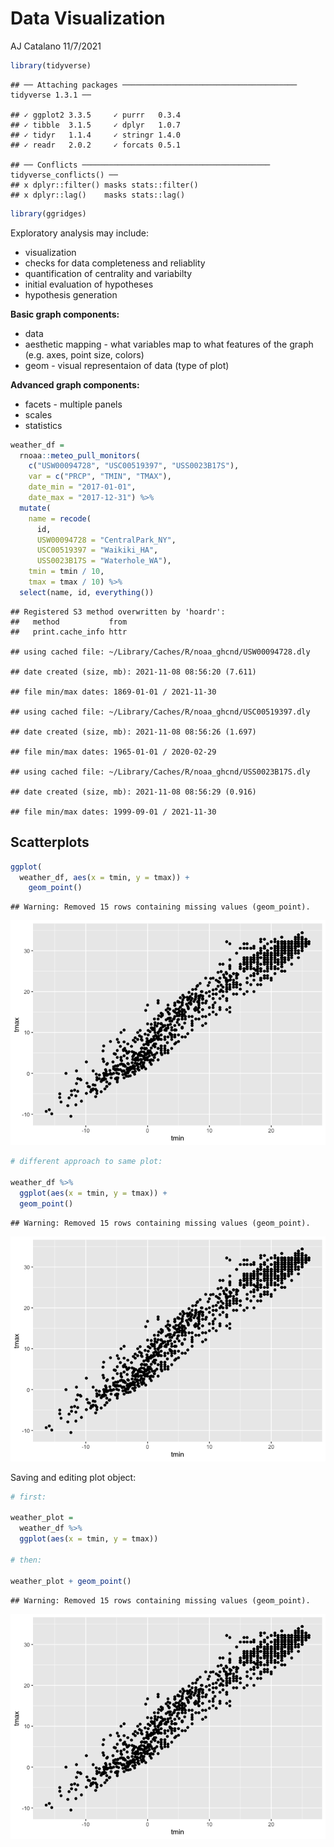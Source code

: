 Data Visualization
================
AJ Catalano
11/7/2021

``` r
library(tidyverse)
```

    ## ── Attaching packages ─────────────────────────────────────── tidyverse 1.3.1 ──

    ## ✓ ggplot2 3.3.5     ✓ purrr   0.3.4
    ## ✓ tibble  3.1.5     ✓ dplyr   1.0.7
    ## ✓ tidyr   1.1.4     ✓ stringr 1.4.0
    ## ✓ readr   2.0.2     ✓ forcats 0.5.1

    ## ── Conflicts ────────────────────────────────────────── tidyverse_conflicts() ──
    ## x dplyr::filter() masks stats::filter()
    ## x dplyr::lag()    masks stats::lag()

``` r
library(ggridges)
```

Exploratory analysis may include:

-   visualization
-   checks for data completeness and reliablity
-   quantification of centrality and variabilty
-   initial evaluation of hypotheses
-   hypothesis generation

**Basic graph components:**

-   data
-   aesthetic mapping - what variables map to what features of the graph
    (e.g. axes, point size, colors)
-   geom - visual representaion of data (type of plot)

**Advanced graph components:**

-   facets - multiple panels
-   scales
-   statistics

``` r
weather_df = 
  rnoaa::meteo_pull_monitors(
    c("USW00094728", "USC00519397", "USS0023B17S"),
    var = c("PRCP", "TMIN", "TMAX"), 
    date_min = "2017-01-01",
    date_max = "2017-12-31") %>%
  mutate(
    name = recode(
      id, 
      USW00094728 = "CentralPark_NY", 
      USC00519397 = "Waikiki_HA",
      USS0023B17S = "Waterhole_WA"),
    tmin = tmin / 10,
    tmax = tmax / 10) %>%
  select(name, id, everything())
```

    ## Registered S3 method overwritten by 'hoardr':
    ##   method           from
    ##   print.cache_info httr

    ## using cached file: ~/Library/Caches/R/noaa_ghcnd/USW00094728.dly

    ## date created (size, mb): 2021-11-08 08:56:20 (7.611)

    ## file min/max dates: 1869-01-01 / 2021-11-30

    ## using cached file: ~/Library/Caches/R/noaa_ghcnd/USC00519397.dly

    ## date created (size, mb): 2021-11-08 08:56:26 (1.697)

    ## file min/max dates: 1965-01-01 / 2020-02-29

    ## using cached file: ~/Library/Caches/R/noaa_ghcnd/USS0023B17S.dly

    ## date created (size, mb): 2021-11-08 08:56:29 (0.916)

    ## file min/max dates: 1999-09-01 / 2021-11-30

## Scatterplots

``` r
ggplot(
  weather_df, aes(x = tmin, y = tmax)) + 
    geom_point()
```

    ## Warning: Removed 15 rows containing missing values (geom_point).

![](p8105_visualization_1_files/figure-gfm/unnamed-chunk-3-1.png)<!-- -->

``` r
# different approach to same plot:

weather_df %>% 
  ggplot(aes(x = tmin, y = tmax)) +
  geom_point()
```

    ## Warning: Removed 15 rows containing missing values (geom_point).

![](p8105_visualization_1_files/figure-gfm/unnamed-chunk-3-2.png)<!-- -->

Saving and editing plot object:

``` r
# first:

weather_plot =
  weather_df %>% 
  ggplot(aes(x = tmin, y = tmax))

# then:

weather_plot + geom_point()
```

    ## Warning: Removed 15 rows containing missing values (geom_point).

![](p8105_visualization_1_files/figure-gfm/unnamed-chunk-4-1.png)<!-- -->

